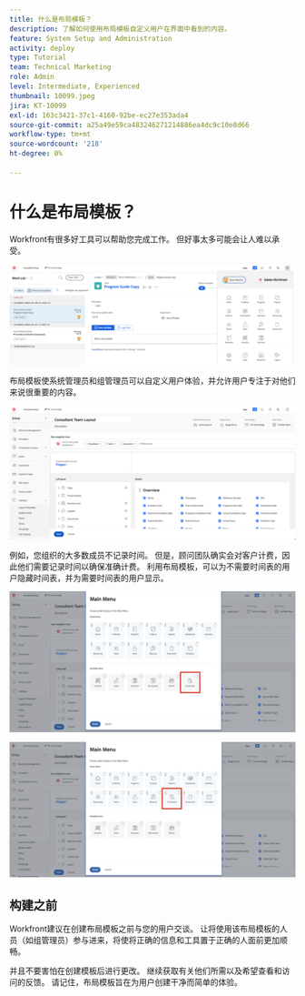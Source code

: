 ```yaml
---
title: 什么是布局模板？
description: 了解如何使用布局模板自定义用户在界面中看到的内容。
feature: System Setup and Administration
activity: deploy
type: Tutorial
team: Technical Marketing
role: Admin
level: Intermediate, Experienced
thumbnail: 10099.jpeg
jira: KT-10099
exl-id: 163c3421-37c1-4160-92be-ec27e353ada4
source-git-commit: a25a49e59ca483246271214886ea4dc9c10e8d66
workflow-type: tm+mt
source-wordcount: '218'
ht-degree: 0%

---
```


# 什么是布局模板？

Workfront有很多好工具可以帮助您完成工作。 但好事太多可能会让人难以承受。

![主页和主菜单](assets/what-are-layout-templates-01.png)

布局模板使系统管理员和组管理员可以自定义用户体验，并允许用户专注于对他们来说很重要的内容。

![主页和主菜单](assets/what-are-layout-templates-02.png)

例如，您组织的大多数成员不记录时间。 但是，顾问团队确实会对客户计费，因此他们需要记录时间以确保准确计费。 利用布局模板，可以为不需要时间表的用户隐藏时间表，并为需要时间表的用户显示。

![主页和主菜单](assets/what-are-layout-templates-03.png)

![主页和主菜单](assets/what-are-layout-templates-04.png)


## 构建之前

Workfront建议在创建布局模板之前与您的用户交谈。 让将使用该布局模板的人员（如组管理员）参与进来，将使将正确的信息和工具置于正确的人面前更加顺畅。

并且不要害怕在创建模板后进行更改。 继续获取有关他们所需以及希望查看和访问的反馈。 请记住，布局模板旨在为用户创建干净而简单的体验。
